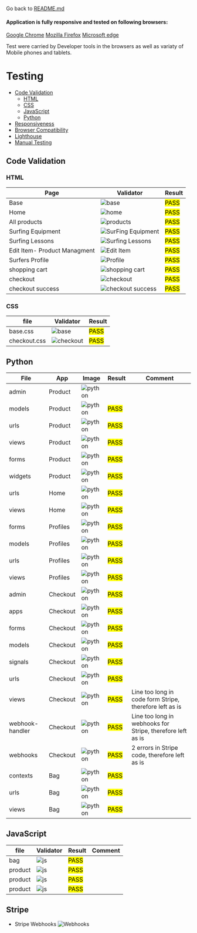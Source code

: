 Go back to [README.md](/README.md)

#### Application is fully responsive and tested on following browsers: 
[Google Chrome](https://www.google.com/intl/en_ie/chrome/)
[Mozilla Firefox](https://www.mozilla.org/en-GB/firefox/new/)
[Microsoft edge](https://www.microsoft.com/en-gb/edge/welcome?form=MA13FJ)

Test were carried by Developer tools in the browsers as well as variaty of Mobile phones and tablets.

# Testing
- [Code Validation](#code-validation)
    - [HTML](#html)
    - [CSS](#css)
    - [JavaScript](#JavaScript)
    - [Python](#python)
- [Responsiveness](#Responsiveness)
- [Browser Compatibility](#browser-compatibility)
- [Lighthouse](#Lighthouse)
- [Manual Testing](#manual-testing)

## Code Validation
### HTML

|Page|Validator|Result|
| --- | --- | --- |
| Base |![base](testing-img/base.png) | <mark>PASS<mark> |
| Home |![home](testing-img/home.png) | <mark>PASS<mark> |
| All products |![products](testing-img/products.png) | <mark>PASS<mark> |
| Surfing Equipment |![SurFing Equipment](testing-img/surfing-equipment.png) | <mark>PASS<mark> |
| Surfing Lessons |![Surfing Lessons](testing-img/lessons.png) | <mark>PASS<mark> |
| Edit Item- Product Managment |![Edit Item](testing-img/product-managment.png) | <mark>PASS<mark> |
| Surfers Profile |![Profile](testing-img/surfers-profile.png) | <mark>PASS<mark> |
| shopping cart |![shopping cart](testing-img/bag.png) | <mark>PASS<mark> |
| checkout |![checkout](testing-img/checkout.png) | <mark>PASS<mark> |
| checkout success |![checkout success](testing-img/checkout-success.png) | <mark>PASS<mark> |


### CSS
|file|Validator|Result|
| --- | --- | --- |
| base.css |![base](testing-img/basecss-validator.png) | <mark>PASS<mark> |
| checkout.css |![checkout](testing-img/checkoutcss-validator.png) | <mark>PASS<mark> |

## Python

|File|App|Image|Result|Comment|
| --- |----| --- | --- |----|
| admin | Product |![python](testing-img/admin-product.png) | <mark><mark> ||
| models | Product |![python](testing-img/product-models.png) | <mark>PASS<mark> ||
| urls | Product |![python](testing-img/product-urls.png) | <mark>PASS<mark> ||
| views | Product |![python](testing-img/product-views.png) | <mark>PASS<mark> ||
| forms | Product |![python](testing-img/product-forms.png) | <mark>PASS<mark> ||
| widgets | Product |![python](testing-img/product-widgets.png) | <mark>PASS<mark> ||
| urls | Home |![python](testing-img/product-urls.png) | <mark>PASS<mark> ||
| views | Home |![python](testing-img/product-views.png) | <mark>PASS<mark> ||
| forms | Profiles |![python](testing-img/profile-forms.png) | <mark>PASS<mark> ||
| models | Profiles |![python](testing-img/profiles-models.png) | <mark>PASS<mark> ||
| urls | Profiles |![python](testing-img/profiles-urls.png) | <mark>PASS<mark> ||
| views | Profiles |![python](testing-img/profiles-views.png) | <mark>PASS<mark> ||
| admin | Checkout |![python](testing-img/checkout-admin.png) | <mark>PASS<mark> ||
| apps | Checkout |![python](testing-img/checkout-apps.png) | <mark>PASS<mark> ||
| forms | Checkout |![python](testing-img/checkout-forms.png) | <mark>PASS<mark> ||
| models | Checkout |![python](testing-img/checkout-models.png) | <mark>PASS<mark> ||
| signals | Checkout |![python](testing-img/checkout-signals.png) | <mark>PASS<mark> ||
| urls | Checkout |![python](testing-img/checkout-urls.png) | <mark>PASS<mark> ||
| views | Checkout |![python](testing-img/checkout-views.png) | <mark>PASS<mark> |Line too long in code form Stripe, therefore left as is|
| webhook-handler | Checkout |![python](testing-img/checkout-webhook-handler.png) | <mark>PASS<mark> |Line too long in webhooks for Stripe, therefore left as is|
| webhooks | Checkout |![python](testing-img/checkout-webhooks.png) | <mark>PASS<mark> |2 errors in Stripe code, therefore left as is|
| contexts| Bag |![python](testing-img/bag-contexts.png) | <mark>PASS<mark> ||
| urls | Bag |![python](testing-img/bag-urls.png)| <mark>PASS<mark> ||
| views | Bag |![python](testing-img/bag-views.png)| <mark>PASS<mark> ||

## JavaScript
|file|Validator|Result|Comment|
| --- | --- | --- |----|
| bag |![js](testing-img/js-bag.png) | <mark>PASS<mark> ||
| product |![js](testing-img/js-add-product.png) | <mark>PASS<mark> ||
| product |![js](testing-img/js-edit-item.png) | <mark>PASS<mark> ||
| product |![js](testing-img/js-surfing-equipment.png) | <mark>PASS<mark> ||

## Stripe

- Stripe Webhooks
![Webhooks](testing-img/stripe-webhook-test.png)

